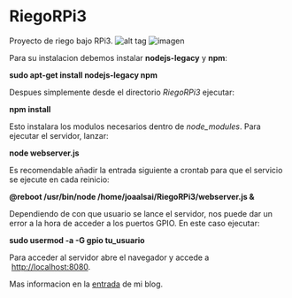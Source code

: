 # RiegoRPi3
Proyecto de riego bajo RPi3.
![alt tag](http://mystorehouse.ddns.net/wp-content/uploads/2017/10/20171122_125640.jpg)
![imagen](http://mystorehouse.ddns.net/wp-content/uploads/2017/10/20171122_125640.jpg)

Para su instalacion debemos instalar **nodejs-legacy** y **npm**:

**sudo apt-get install nodejs-legacy npm**

Despues simplemente desde el directorio *RiegoRPi3* ejecutar:

**npm install**

Esto instalara los modulos necesarios dentro de *node_modules*. Para ejecutar el servidor, lanzar:

**node webserver.js**

Es recomendable añadir la entrada siguiente a crontab para que el servicio se ejecute en cada reinicio:

**@reboot /usr/bin/node /home/joaalsai/RiegoRPi3/webserver.js &**

Dependiendo de con que usuario se lance el servidor, nos puede dar un error a la hora de acceder a los puertos GPIO. En este caso ejecutar:

**sudo usermod -a -G gpio tu_usuario**

Para acceder al servidor abre el navegador y accede a  [http://localhost:8080](http://localhost:8080). 


Mas informacion en la [entrada](http://joaalsai.com/index.php/2017/10/31/sistema-de-riego/) de mi blog.
